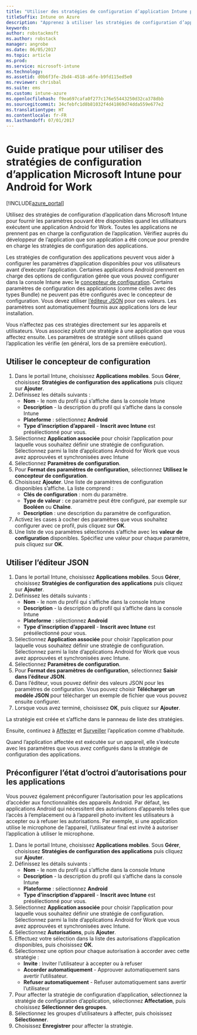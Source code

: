```yaml
---
title: "Utiliser des stratégies de configuration d’application Intune pour Android for Work"
titleSuffix: Intune on Azure
description: "Apprenez à utiliser les stratégies de configuration d’application pour fournir des données de configuration à une application Android for Work lorsqu’elle est exécutée."
keywords: 
author: robstackmsft
ms.author: robstack
manager: angrobe
ms.date: 06/05/2017
ms.topic: article
ms.prod: 
ms.service: microsoft-intune
ms.technology: 
ms.assetid: d0b6f3fe-2bd4-4518-a6fe-b9fd115ed5e0
ms.reviewer: chrisbal
ms.suite: ems
ms.custom: intune-azure
ms.openlocfilehash: f9ea697cafa0f277c176e55443250d32ca378dbb
ms.sourcegitcommit: 34cfebfc1d8b81032f4d41869d74dda559e677e2
ms.translationtype: HT
ms.contentlocale: fr-FR
ms.lasthandoff: 07/01/2017
---
```

# <a name="how-to-use-microsoft-intune-app-configuration-policies-for-android-for-work"></a>Guide pratique pour utiliser des stratégies de configuration d’application Microsoft Intune pour Android for Work

[!INCLUDE[azure_portal](./includes/azure_portal.md)]

Utilisez des stratégies de configuration d’application dans Microsoft Intune pour fournir les paramètres pouvant être disponibles quand les utilisateurs exécutent une application Android for Work. Toutes les applications ne prennent pas en charge la configuration de l’application. Vérifiez auprès du développeur de l’application que son application a été conçue pour prendre en charge les stratégies de configuration des applications.

Les stratégies de configuration des applications peuvent vous aider à configurer les paramètres d’application disponibles pour vos utilisateurs avant d’exécuter l’application. Certaines applications Android prennent en charge des options de configuration gérée que vous pouvez configurer dans la console Intune avec le [concepteur de configuration](#use-configuration-designer). Certains paramètres de configuration des applications (comme celles avec des types Bundle) ne peuvent pas être configurés avec le concepteur de configuration.  Vous devez utiliser [l’éditeur JSON](#use-json-editor) pour ces valeurs.   Les paramètres sont automatiquement fournis aux applications lors de leur installation.

Vous n’affectez pas ces stratégies directement sur les appareils et utilisateurs. Vous associez plutôt une stratégie à une application que vous affectez ensuite. Les paramètres de stratégie sont utilisés quand l’application les vérifie (en général, lors de sa première exécution).

## <a name="use-configuration-designer"></a>Utiliser le concepteur de configuration

1. Dans le portail Intune, choisissez **Applications mobiles**. Sous **Gérer**, choisissez **Stratégies de configuration des applications** puis cliquez sur **Ajouter**.
2. Définissez les détails suivants :
    - **Nom** - le nom du profil qui s’affiche dans la console Intune
    - **Description** - la description du profil qui s’affiche dans la console Intune
    - **Plateforme** : sélectionnez **Android**
    - **Type d’inscription d’appareil** - **Inscrit avec Intune** est présélectionné pour vous.
3. Sélectionnez **Application associée** pour choisir l’application pour laquelle vous souhaitez définir une stratégie de configuration.  Sélectionnez parmi la liste d’applications Android for Work que vous avez approuvées et synchronisées avec Intune
4. Sélectionnez **Paramètres de configuration**.
5. Pour **Format des paramètres de configuration**, sélectionnez **Utilisez le concepteur de configuration**.
6. Choisissez **Ajouter**. Une liste de paramètres de configuration disponibles s’affiche. La liste comprend :
    - **Clés de configuration** : nom du paramètre.
    - **Type de valeur** : ce paramètre peut être configuré, par exemple sur **Booléen** ou **Chaîne**.
    - **Description** : une description du paramètre de configuration.
7. Activez les cases à cocher des paramètres que vous souhaitez configurer avec ce profil, puis cliquez sur **OK**.
8. Une liste de vos paramètres sélectionnés s’affiche avec les **valeur de configuration** disponibles. Spécifiez une valeur pour chaque paramètre, puis cliquez sur **OK**.

## <a name="use-json-editor"></a>Utiliser l’éditeur JSON

1. Dans le portail Intune, choisissez **Applications mobiles**. Sous **Gérer**, choisissez **Stratégies de configuration des applications** puis cliquez sur **Ajouter**.
2. Définissez les détails suivants :
    - **Nom** - le nom du profil qui s’affiche dans la console Intune
    - **Description** - la description du profil qui s’affiche dans la console Intune
    - **Plateforme** : sélectionnez **Android**
    - **Type d’inscription d’appareil** - **Inscrit avec Intune** est présélectionné pour vous.
3. Sélectionnez **Application associée** pour choisir l’application pour laquelle vous souhaitez définir une stratégie de configuration.  Sélectionnez parmi la liste d’applications Android for Work que vous avez approuvées et synchronisées avec Intune.
5. Sélectionnez **Paramètres de configuration**.
6. Pour **Format des paramètres de configuration**, sélectionnez **Saisir dans l’éditeur JSON**.
7. Dans l’éditeur, vous pouvez définir des valeurs JSON pour les paramètres de configuration. Vous pouvez choisir **Télécharger un modèle JSON** pour télécharger un exemple de fichier que vous pouvez ensuite configurer.
8. Lorsque vous avez terminé, choisissez **OK**, puis cliquez sur **Ajouter**.

La stratégie est créée et s’affiche dans le panneau de liste des stratégies.

Ensuite, continuez à [Affecter](apps-deploy.md) et [Surveiller](apps-monitor.md) l’application comme d’habitude.

Quand l’application affectée est exécutée sur un appareil, elle s’exécute avec les paramètres que vous avez configurés dans la stratégie de configuration des applications.

## <a name="preconfigure-permissions-grant-state-for-apps"></a>Préconfigurer l’état d’octroi d’autorisations pour les applications

Vous pouvez également préconfigurer l’autorisation pour les applications d’accéder aux fonctionnalités des appareils Android. Par défaut, les applications Android qui nécessitent des autorisations d’appareils telles que l’accès à l’emplacement ou à l’appareil photo invitent les utilisateurs à accepter ou à refuser les autorisations. Par exemple, si une application utilise le microphone de l’appareil, l’utilisateur final est invité à autoriser l’application à utiliser le microphone.

1. Dans le portail Intune, choisissez **Applications mobiles**. Sous **Gérer**, choisissez **Stratégies de configuration des applications** puis cliquez sur **Ajouter**.
2. Définissez les détails suivants :
    - **Nom** - le nom du profil qui s’affiche dans la console Intune
    - **Description** - la description du profil qui s’affiche dans la console Intune
    - **Plateforme** : sélectionnez **Android**
    - **Type d’inscription d’appareil** - **Inscrit avec Intune** est présélectionné pour vous.
3. Sélectionnez **Application associée** pour choisir l’application pour laquelle vous souhaitez définir une stratégie de configuration.  Sélectionnez parmi la liste d’applications Android for Work que vous avez approuvées et synchronisées avec Intune.
5. Sélectionnez **Autorisations**, puis **Ajouter**.
6. Effectuez votre sélection dans la liste des autorisations d’application disponibles, puis choisissez **OK**.
7. Sélectionnez une option pour chaque autorisation à accorder avec cette stratégie :
    - **Invite** : Inviter l’utilisateur à accepter ou à refuser
    - **Accorder automatiquement** - Approuver automatiquement sans avertir l’utilisateur.
    - **Refuser automatiquement** - Refuser automatiquement sans avertir l’utilisateur
8. Pour affecter la stratégie de configuration d’application, sélectionnez la stratégie de configuration d’application, sélectionnez **Affectation**, puis choisissez **Sélectionner des groupes**.
9. Sélectionnez les groupes d’utilisateurs à affecter, puis choisissez **Sélectionner**.
10. Choisissez **Enregistrer** pour affecter la stratégie.
